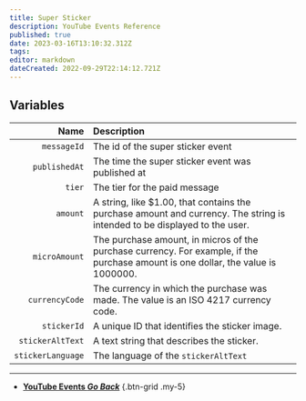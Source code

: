 ```yaml
---
title: Super Sticker
description: YouTube Events Reference
published: true
date: 2023-03-16T13:10:32.312Z
tags: 
editor: markdown
dateCreated: 2022-09-29T22:14:12.721Z
---
```


## Variables
Name | Description
----:|:------------
`messageId` | The id of the super sticker event
`publishedAt` | The time the super sticker event was published at
`tier` | The tier for the paid message
`amount` | A string, like $1.00, that contains the purchase amount and currency. The string is intended to be displayed to the user.
`microAmount` | The purchase amount, in micros of the purchase currency. For example, if the purchase amount is one dollar, the value is 1000000.
`currencyCode` | The currency in which the purchase was made. The value is an ISO 4217 currency code.
`stickerId` | A unique ID that identifies the sticker image.
`stickerAltText` | A text string that describes the sticker.
`stickerLanguage` | The language of the `stickerAltText`

---

- [<i class="mdi mdi-chevron-left"></i>**YouTube Events *Go Back***](/Platforms/YouTube/Events)
{.btn-grid .my-5}